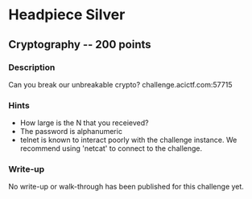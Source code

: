 # Headpiece Silver

## Cryptography -- 200 points

### Description

Can you break our unbreakable crypto? challenge.acictf.com:57715

### Hints

* How large is the N that you receieved?
* The password is alphanumeric
* telnet is known to interact poorly with the challenge instance. We recommend using 'netcat' to connect to the challenge.


### Write-up

No write-up or walk-through has been published for this challenge yet.
